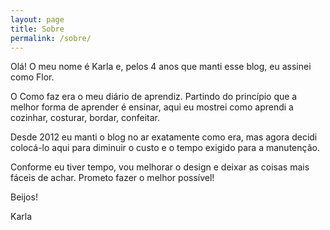```yaml
---
layout: page
title: Sobre
permalink: /sobre/
---
```


<p>Olá! O meu nome é Karla e, pelos 4 anos que manti esse blog, eu assinei como Flor.</p>
<p>O Como faz era o meu diário de aprendiz. Partindo do princípio que a melhor forma de aprender é ensinar, aqui eu mostrei como aprendi a cozinhar, costurar, bordar, confeitar.</p>
<p>Desde 2012 eu manti o blog no ar exatamente como era, mas agora decidi colocá-lo aqui para diminuir o custo e o tempo exigido para a manutenção.</p>
<p> Conforme eu tiver tempo, vou melhorar o design e deixar as coisas mais fáceis de achar. Prometo fazer o melhor possível!</p>
<p>Beijos!</p>
<p>Karla</p>
